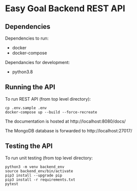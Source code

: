 # Easy Goal Backend REST API
## Dependencies
Dependencies to run:

- docker
- docker-compose

Dependancies for development:

- python3.8

## Running the API
To run REST API (from top level directory):
```
cp .env.sample .env
docker-compose up --build --force-recreate
```

The documentation is hosted at http://localhost:8080/docs/

The MongoDB database is forwarded to http://localhost:27017/ 


## Testing the API
To run unit testing (from top level directory:
```
python3 -m venv backend_env
source backend_env/bin/activate
pip3 install --upgrade pip
pip3 install -r requirements.txt
pytest
```

